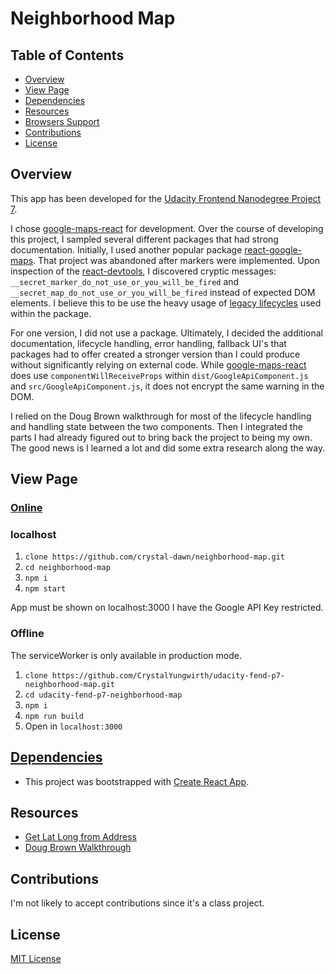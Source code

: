 # Neighborhood Map

## Table of Contents
* [Overview](#overview)
* [View Page](#view-page)
* [Dependencies](#dependencies)
* [Resources](#resources)
* [Browsers Support](#browsers-support)
* [Contributions](#contributions)
* [License](#license)

## Overview
This app has been developed for the [Udacity Frontend Nanodegree Project 7](rubric.pdf).

I chose [google-maps-react](npmjs.com/package/google-maps-react) for development. Over the course of developing this project, I sampled several different packages that had strong documentation. Initially, I used another popular package [react-google-maps](npmjs.com/package/react-google-maps). That project was abandoned after markers were implemented. Upon inspection of the [react-devtools](npmjs.com/packages/react-devtools), I discovered cryptic messages: `__secret_marker_do_not_use_or_you_will_be_fired` and `__secret_map_do_not_use_or_you_will_be_fired` instead of expected DOM elements. I believe this to be use the heavy usage of [legacy lifecycles](https://reactjs.org/blog/2018/03/29/react-v-16-3.html) used within the package.

For one version, I did not use a package. Ultimately, I decided the additional documentation, lifecycle handling, error handling, fallback UI's that packages had to offer created a stronger version than I could produce without significantly relying on external code. While [google-maps-react](npmjs.com/packages/google-maps-react) does use `componentWillReceiveProps` within `dist/GoogleApiComponent.js` and `src/GoogleApiComponent.js`, it does not encrypt the same warning in the DOM.

I relied on the Doug Brown walkthrough for most of the lifecycle handling and handling state between the two components. Then I integrated the parts I had already figured out to bring back the project to being my own. The good news is I learned a lot and did some extra research along the way. 

## View Page
### [Online](https://udacityneighborhoodmapproject.netlify.com/) 

### localhost
  1) ```clone https://github.com/crystal-dawn/neighborhood-map.git```
  2) ```cd neighborhood-map```
  3) ```npm i```
  4) ```npm start```

  App must be shown on localhost:3000 I have the Google API Key restricted.
  
### Offline
  The serviceWorker is only available in production mode.
  1) ```clone https://github.com/CrystalYungwirth/udacity-fend-p7-neighborhood-map.git```
  2) ```cd udacity-fend-p7-neighborhood-map```
  3) ```npm i```
  4) ```npm run build```
  5) Open in ```localhost:3000```


## [Dependencies](./package.json)
 * This project was bootstrapped with [Create React App](https://github.com/facebook/create-react-app).

## Resources
 * [Get Lat Long from Address](https://www.latlong.net/convert-address-to-lat-long.html)
 * [Doug Brown Walkthrough](https://youtu.be/NVAVLCJwAAo)

## Contributions
I'm not likely to accept contributions since it's a class project.

## License
[MIT License](LICENSE)
